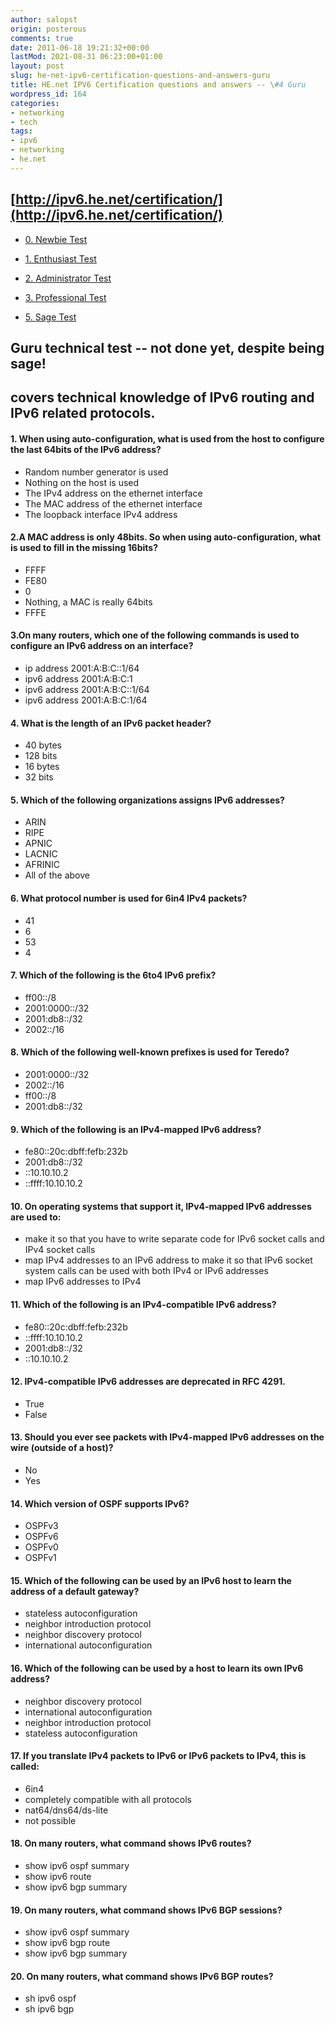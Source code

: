 ```yaml
---
author: salopst
origin: posterous
comments: true
date: 2011-06-18 19:21:32+00:00
lastMod: 2021-08-31 06:23:00+01:00
layout: post
slug: he-net-ipv6-certification-questions-and-answers-guru
title: HE.net IPV6 Certification questions and answers -- \#4 Guru
wordpress_id: 164
categories:
- networking
- tech
tags:
- ipv6
- networking
- he.net
---
```



## [http://ipv6.he.net/certification/](http://ipv6.he.net/certification/)


  * [0. Newbie Test](/he-net-ipv6-certification-questions-and-answers-newbie/)

	
  * [1. Enthusiast Test](/he-net-ipv6-certification-questions-and-answers-enthusiast/)

	
  * [2. Administrator Test](/he-net-ipv6-certification-questions-and-answers-administrator/)

	
  * [3. Professional Test](/he-net-ipv6-certification-questions-and-answers-professional/)

	
  * [5. Sage Test](/he-net-ipv6-certification-questions-and-answers-sage/)


## Guru technical test -- not done yet, despite being sage!
## covers technical knowledge of IPv6 routing and IPv6 related protocols.

#### 1. When using auto-configuration, what is used from the host to configure the last 64bits of the IPv6 address?
- Random number generator is used
- Nothing on the host is used
- The IPv4 address on the ethernet interface
- The MAC address of the ethernet interface
- The loopback interface IPv4 address

#### 2.A MAC address is only 48bits. So when using auto-configuration, what is used to fill in the missing 16bits?
- FFFF
- FE80
- 0
- Nothing, a MAC is really 64bits
- FFFE

#### 3.On many routers, which one of the following commands is used to configure an IPv6 address on an interface?
- ip address 2001:A:B:C::1/64
- ipv6 address 2001:A:B:C:1
- ipv6 address 2001:A:B:C::1/64
- ipv6 address 2001:A:B:C:1/64

#### 4. What is the length of an IPv6 packet header?
- 40 bytes
- 128 bits
- 16 bytes
- 32 bits

#### 5. Which of the following organizations assigns IPv6 addresses?
- ARIN
- RIPE
- APNIC
- LACNIC
- AFRINIC
- All of the above

#### 6. What protocol number is used for 6in4 IPv4 packets?
- 41
- 6
- 53
- 4

#### 7. Which of the following is the 6to4 IPv6 prefix?
- ff00::/8
- 2001:0000::/32
- 2001:db8::/32
- 2002::/16

#### 8. Which of the following well-known prefixes is used for Teredo?
- 2001:0000::/32
- 2002::/16
- ff00::/8
- 2001:db8::/32

#### 9. Which of the following is an IPv4-mapped IPv6 address?
- fe80::20c:dbff:fefb:232b
- 2001:db8::/32
- ::10.10.10.2
- ::ffff:10.10.10.2

#### 10. On operating systems that support it, IPv4-mapped IPv6 addresses are used to:
- make it so that you have to write separate code for IPv6 socket calls and IPv4 socket calls
- map IPv4 addresses to an IPv6 address to make it so that IPv6 socket system calls can be used with both IPv4 or IPv6 addresses
- map IPv6 addresses to IPv4

#### 11. Which of the following is an IPv4-compatible IPv6 address?
- fe80::20c:dbff:fefb:232b
- ::ffff:10.10.10.2
- 2001:db8::/32
- ::10.10.10.2

#### 12. IPv4-compatible IPv6 addresses are deprecated in RFC 4291.
- True
- False

#### 13. Should you ever see packets with IPv4-mapped IPv6 addresses on the wire (outside of a host)?
- No
- Yes

#### 14. Which version of OSPF supports IPv6?
- OSPFv3
- OSPFv6
- OSPFv0
- OSPFv1

#### 15. Which of the following can be used by an IPv6 host to learn the address of a default gateway?
- stateless autoconfiguration
- neighbor introduction protocol
- neighbor discovery protocol
- international autoconfiguration

#### 16. Which of the following can be used by a host to learn its own IPv6 address?
- neighbor discovery protocol
- international autoconfiguration
- neighbor introduction protocol
- stateless autoconfiguration

#### 17. If you translate IPv4 packets to IPv6 or IPv6 packets to IPv4, this is called:
- 6in4
- completely compatible with all protocols
- nat64/dns64/ds-lite
- not possible

#### 18. On many routers, what command shows IPv6 routes?
- show ipv6 ospf summary
- show ipv6 route
- show ipv6 bgp summary

#### 19. On many routers, what command shows IPv6 BGP sessions?
- show ipv6 ospf summary
- show ipv6 bgp route
- show ipv6 bgp summary

#### 20. On many routers, what command shows IPv6 BGP routes?
- sh ipv6 ospf
- sh ipv6 bgp